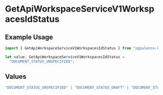 # GetApiWorkspaceServiceV1WorkspacesIdStatus

## Example Usage

```typescript
import { GetApiWorkspaceServiceV1WorkspacesIdStatus } from "oppulence-backend-sdk/models/operations";

let value: GetApiWorkspaceServiceV1WorkspacesIdStatus =
  "DOCUMENT_STATUS_UNSPECIFIED";
```

## Values

```typescript
"DOCUMENT_STATUS_UNSPECIFIED" | "DOCUMENT_STATUS_DRAFT" | "DOCUMENT_STATUS_IN_REVIEW" | "DOCUMENT_STATUS_APPROVED" | "DOCUMENT_STATUS_REJECTED" | "DOCUMENT_STATUS_EXPIRED" | "DOCUMENT_STATUS_ARCHIVED"
```
